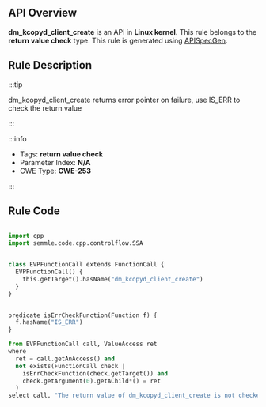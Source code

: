 ---
---


## API Overview
**dm_kcopyd_client_create** is an API in **Linux kernel**. This rule belongs to the **return value check** type. This rule is generated using [APISpecGen](../../tools/APISpecGen).
## Rule Description

:::tip

dm_kcopyd_client_create returns error pointer on failure, use IS_ERR to check the return value

:::

:::info

- Tags: **return value check**
- Parameter Index: **N/A**
- CWE Type: **CWE-253**

:::

## Rule Code
```python

import cpp
import semmle.code.cpp.controlflow.SSA


class EVPFunctionCall extends FunctionCall {
  EVPFunctionCall() {
    this.getTarget().hasName("dm_kcopyd_client_create")
  }
}


predicate isErrCheckFunction(Function f) {
  f.hasName("IS_ERR") 
}

from EVPFunctionCall call, ValueAccess ret
where
  ret = call.getAnAccess() and
  not exists(FunctionCall check |
    isErrCheckFunction(check.getTarget()) and
    check.getArgument(0).getAChild*() = ret
  )
select call, "The return value of dm_kcopyd_client_create is not checked with IS_ERR."
    
```